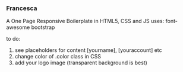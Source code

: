 ### Francesca

A One Page Responsive Boilerplate in HTML5, CSS and JS
uses:
    font-awesome
    bootstrap

to do:

1. see placeholders for content [yourname], [youraccount] etc
2. change color of .color class in CSS
3. add your logo image (transparent background is best)
